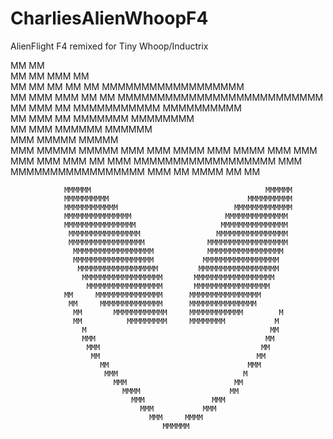 # CharliesAlienWhoopF4
AlienFlight F4 remixed for Tiny Whoop/Inductrix

  MM            MM                                                              
  MM  MM    MMM  MM                                                             
  MM  MM  MM MM  MM             MMMMMMMMMMMMMMMMMM                              
  MM MMM MMM MM  MM         MMMMMMMMMMMMMMMMMMMMMMMMMM           
  MM     MMM     MM      MMMMMMMMMMM          MMMMMMMMMM          
   MM    MMM    MM      MMMMMMM                    MMMMMMMM        
    MM   MMM          MMMMMM                          MMMMMM        
         MMM        MMMMM                                MMMMM                  
         MMM       MMMMM                                   MMMMM
         MMM      MMM                                       MMMM 
         MMM    MMMM                                          MMM 
         MMM    MMM                                            MMM 
         MMM    MM                                              MMM 
         MMMMMMMMMMMMMMMMMM                                     MMM
          MMMMMMMMMMMMMMMMM                                      MMM
              MM       MMMM                                       MM
              MM                                                 
                                                                  
                                                                   
                                                                   
                MMMMMM                                       MMMMMM
                MMMMMMMMMM                               MMMMMMMMMM
                MMMMMMMMMMMM                          MMMMMMMMMMMMM             
                MMMMMMMMMMMMMMM                     MMMMMMMMMMMMMM 
                MMMMMMMMMMMMMMMM                   MMMMMMMMMMMMMMM 
                 MMMMMMMMMMMMMMMM                 MMMMMMMMMMMMMMMM 
                 MMMMMMMMMMMMMMMMM              MMMMMMMMMMMMMMMMMM  
                  MMMMMMMMMMMMMMMMMM            MMMMMMMMMMMMMMMMM   
                  MMMMMMMMMMMMMMMMMM           MMMMMMMMMMMMMMMMM    
                   MMMMMMMMMMMMMMMMMM         MMMMMMMMMMMMMMMMMM    
                    MMMMMMMMMMMMMMMMMM       MMMMMMMMMMMMMMMMMM     
                     MMMMMMMMMMMMMMMMM       MMMMMMMMMMMMMMMMM      
                MM     MMMMMMMMMMMMMMM      MMMMMMMMMMMMMMMM        
                 MM     MMMMMMMMMMMMMM      MMMMMMMMMMMMMMM         
                  MM       MMMMMMMMMMMM     MMMMMMMMMMMM        M               
                  MM          MMMMMMMMM     MMMMMMMM           M    
                    M                                         MM    
                    MMM                                      MM     
                     MMM                                    MM      
                      MM                                   MM       
                        MM                               MMM       
                         MMM                            M          
                           MMM                        MM           
                             MMMM                    MM            
                               MMM               MMM               
                                 MMM           MMM                 
                                   MMM     MMMM                    
                                      MMMMMM                       
                                                                    
                                                                                
